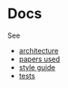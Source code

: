 # Docs

See

- [architecture](./architecture.md)
- [papers used](./papers.md)
- [style guide](./style.md)
- [tests](./tests.md)
